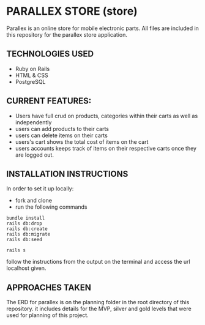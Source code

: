 # PARALLEX STORE (store)
Parallex is an online store for mobile electronic parts.
All files are included in this repository for the parallex store application.

## TECHNOLOGIES USED
- Ruby on Rails
- HTML & CSS
- PostgreSQL


## CURRENT FEATURES:
- Users have full crud on products, categories within their carts as well as independently
- users can add products to their carts
- users can delete items on their carts
- users's cart shows the total cost of items on the cart
- users accounts keeps track of items on their respective carts once they are logged out.




## INSTALLATION INSTRUCTIONS
In order to set it up locally:
- fork and clone
- run the following commands

```
bundle install
rails db:drop
rails db:create
rails db:migrate
rails db:seed

rails s

```
follow the instructions from the output on the terminal
and access the url localhost given.



## APPROACHES TAKEN
The ERD for parallex is on the planning folder in the root directory of this repository.
it includes details for the MVP, silver and gold levels that were used for planning of this project.
